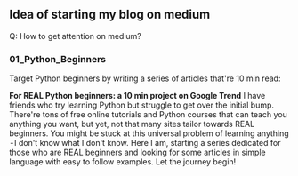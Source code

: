 ## Idea of starting my blog on medium
Q: How to get attention on medium?

### 01_Python_Beginners
Target Python beginners by writing a series of articles that're 10 min read:

**For REAL Python beginners: a 10 min project on Google Trend** 
I have friends who try learning Python but struggle to get over the initial bump. There're tons of free online tutorials and Python courses that can teach you anything you want, but yet, not that many sites tailor towards REAL beginners. You might be stuck at this universal problem of learning anything  - I don't know what I don't know. Here I am, starting a series dedicated for those who are REAL beginners and looking for some articles in simple language with easy to follow examples. Let the journey begin!

